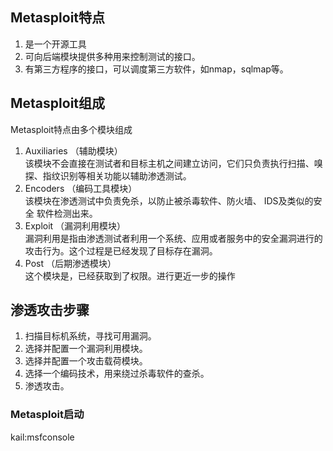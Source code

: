 ## Metasploit特点
1. 是一个开源工具
2. 可向后端模块提供多种用来控制测试的接口。
3. 有第三方程序的接口，可以调度第三方软件，如nmap，sqlmap等。

## Metasploit组成
Metasploit特点由多个模块组成
1. Auxiliaries （辅助模块）  
该模块不会直接在测试者和目标主机之间建立访问，它们只负责执行扫描、嗅 探、指纹识别等相关功能以辅助渗透测试。
2. Encoders （编码工具模块）  
该模块在渗透测试中负责免杀，以防止被杀毒软件、防火墙、 IDS及类似的安全 软件检测出来。
3. Exploit （漏洞利用模块）  
漏洞利用是指由渗透测试者利用一个系统、应用或者服务中的安全漏洞进行的攻击行为。这个过程是已经发现了目标存在漏洞。
4. Post （后期渗透模块）  
这个模块是，已经获取到了权限。进行更近一步的操作


## 渗透攻击步骤
1. 扫描目标机系统，寻找可用漏洞。
2. 选择并配置一个漏洞利用模块。
3. 选择并配置一个攻击载荷模块。
4. 选择一个编码技术，用来绕过杀毒软件的查杀。 
5. 渗透攻击。


### Metasploit启动
kail:msfconsole

